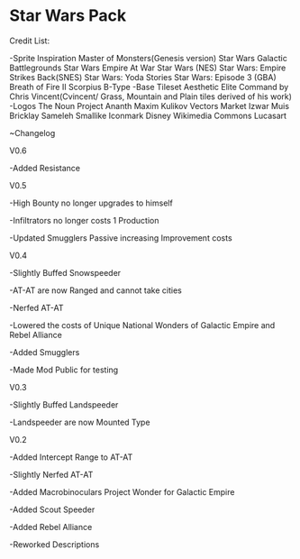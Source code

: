 # Star Wars Pack

Credit List:

-Sprite Inspiration
Master of Monsters(Genesis version)
Star Wars Galactic Battlegrounds
Star Wars Empire At War
Star Wars (NES)
Star Wars: Empire Strikes Back(SNES)
Star Wars: Yoda Stories
Star Wars: Episode 3 (GBA)
Breath of Fire II
Scorpius B-Type
-Base Tileset Aesthetic
Elite Command by Chris Vincent(Cvincent/ Grass, Mountain and Plain tiles derived of his work)
-Logos
The Noun Project
Ananth
Maxim Kulikov
Vectors Market
Izwar Muis
Bricklay
Sameleh
Smallike
Iconmark
Disney
Wikimedia Commons
Lucasart

~Changelog

V0.6

-Added Resistance

V0.5

-High Bounty no longer upgrades to himself

-Infiltrators no longer costs 1 Production

-Updated Smugglers Passive increasing Improvement costs

V0.4

-Slightly Buffed Snowspeeder

-AT-AT are now Ranged and cannot take cities

-Nerfed AT-AT

-Lowered the costs of Unique National Wonders of Galactic Empire and Rebel Alliance

-Added Smugglers

-Made Mod Public for testing

V0.3

-Slightly Buffed Landspeeder

-Landspeeder are now Mounted Type


V0.2

-Added Intercept Range to AT-AT

-Slightly Nerfed AT-AT

-Added Macrobinoculars Project Wonder for Galactic Empire

-Added Scout Speeder

-Added Rebel Alliance

-Reworked Descriptions
